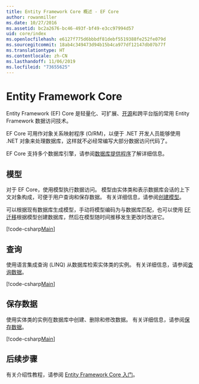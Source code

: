 ```yaml
---
title: Entity Framework Core 概述 - EF Core
author: rowanmiller
ms.date: 10/27/2016
ms.assetid: bc2a2676-bc46-493f-bf49-e3cc97994d57
uid: core/index
ms.openlocfilehash: e6127f775d6bbbdf81debf5519388fe252fe079d
ms.sourcegitcommit: 18ab4c349473d94b15b4ca977df12147db07b77f
ms.translationtype: HT
ms.contentlocale: zh-CN
ms.lasthandoff: 11/06/2019
ms.locfileid: "73655625"
---
```

# <a name="entity-framework-core"></a>Entity Framework Core

Entity Framework (EF) Core 是轻量化、可扩展、[开源](https://github.com/aspnet/EntityFrameworkCore)和跨平台版的常用 Entity Framework 数据访问技术。

EF Core 可用作对象关系映射程序 (O/RM)，以便于 .NET 开发人员能够使用 .NET 对象来处理数据库，这样就不必经常编写大部分数据访问代码了。

EF Core 支持多个数据库引擎，请参阅[数据库提供程序](providers/index.md)了解详细信息。

## <a name="the-model"></a>模型

对于 EF Core，使用模型执行数据访问。 模型由实体类和表示数据库会话的上下文对象构成，可便于用户查询和保存数据。 有关详细信息，请参阅[创建模型](modeling/index.md)。

可以根据现有数据库生成模型，手动将模型编码为与数据库匹配，也可以使用 [EF 迁移](managing-schemas/migrations/index.md)根据模型创建数据库，然后在模型随时间推移发生更改时改进它。

[!code-csharp[Main](../../samples/core/Intro/Model.cs)]

## <a name="querying"></a>查询

使用语言集成查询 (LINQ) 从数据库检索实体类的实例。 有关详细信息，请参阅[查询数据](querying/index.md)。

[!code-csharp[Main](../../samples/core/Intro/Program.cs#Querying)]

## <a name="saving-data"></a>保存数据

使用实体类的实例在数据库中创建、删除和修改数据。 有关详细信息，请参阅[保存数据](saving/index.md)。

[!code-csharp[Main](../../samples/core/Intro/Program.cs#SavingData)]

## <a name="next-steps"></a>后续步骤

有关介绍性教程，请参阅 [Entity Framework Core 入门](get-started/index.md)。
